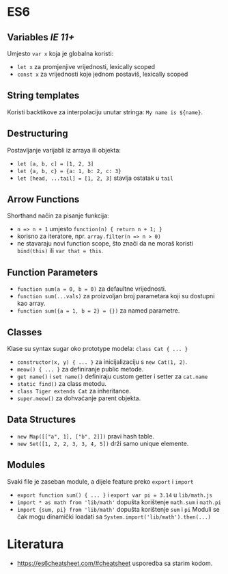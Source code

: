 # ES6

## Variables _IE 11+_
Umjesto `var x` koja je globalna koristi:
* `let x` za promjenjive vrijednosti, lexically scoped
* `const x` za vrijednosti koje jednom postaviš, lexically scoped

## String templates
Koristi backtikove za interpolaciju unutar stringa: ``My name is ${name}``.

## Destructuring
Postavljanje varijabli iz arraya ili objekta:
* `let [a, b, c] = [1, 2, 3]`
* `let {a, b, c} = {a: 1, b: 2, c: 3}`
* `let [head, ...tail] = [1, 2, 3]` stavlja ostatak u `tail`

## Arrow Functions
Shorthand način za pisanje funkcija:
* `n => n + 1` umjesto `function(n) { return n + 1; }`
* korisno za iteratore, npr. `array.filter(n => n > 0)`
* ne stavaraju novi function scope, što znači da ne moraš koristi `bind(this)` ili `var that = this`.

## Function Parameters
* `function sum(a = 0, b = 0)` za defaultne vrijednosti.
* `function sum(...vals)` za proizvoljan broj parametara koji su dostupni kao array.
* `function sum({a = 1, b = 2} = {})` za named parametre.

## Classes
Klase su syntax sugar oko prototype modela: `class Cat { ... }`
* `constructor(x, y) { ... }` za inicijalizaciju s `new Cat(1, 2)`.
* `meow() { ... }` za definiranje public metode.
* `get name()` i `set name()` definiraju custom getter i setter za `cat.name`
* `static find()` za class metodu.
* `class Tiger extends Cat` za inheritance.
* `super.meow()` za dohvaćanje parent objekta.

## Data Structures
* `new Map([["a", 1], ["b", 2]])` pravi hash table.
* `new Set([1, 2, 2, 3, 3, 4, 5])` drži samo unique elemente.

## Modules
Svaki file je zaseban module, a dijele feature preko `export` i `import`
* `export function sum() { ... }` i `export var pi = 3.14` u `lib/math.js`
* `import * as math from 'lib/math'` dopušta korištenje `math.sum` i `math.pi`
* `import {sum, pi} from 'lib/math'` dopušta korištenje `sum` i `pi`
Moduli se čak mogu dinamički loadati sa `System.import('lib/math').then(...)`


# Literatura
* https://es6cheatsheet.com/#cheatsheet usporedba sa starim kodom.
